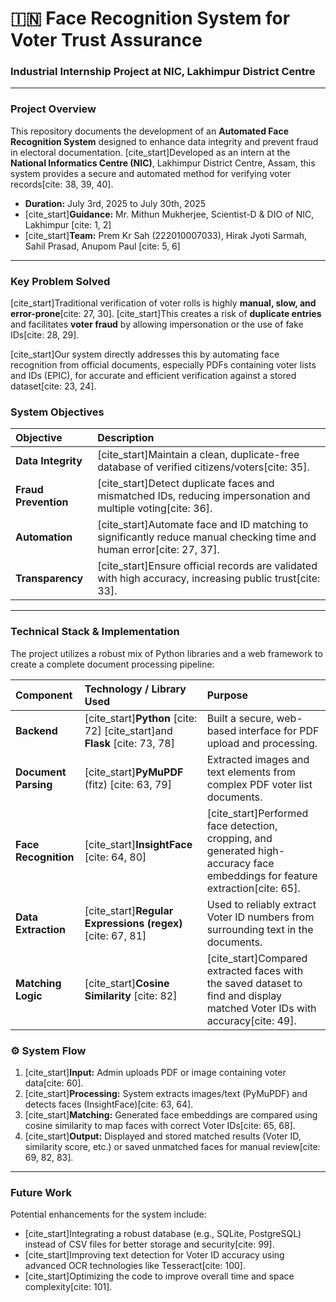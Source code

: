 # 🇮🇳 Face Recognition System for Voter Trust Assurance

### Industrial Internship Project at NIC, Lakhimpur District Centre

---

### Project Overview

This repository documents the development of an **Automated Face Recognition System** designed to enhance data integrity and prevent fraud in electoral documentation. [cite_start]Developed as an intern at the **National Informatics Centre (NIC)**, Lakhimpur District Centre, Assam, this system provides a secure and automated method for verifying voter records[cite: 38, 39, 40].

* **Duration:** July 3rd, 2025 to July 30th, 2025
* [cite_start]**Guidance:** Mr. Mithun Mukherjee, Scientist-D & DIO of NIC, Lakhimpur [cite: 1, 2]
* [cite_start]**Team:** Prem Kr Sah (222010007033), Hirak Jyoti Sarmah, Sahil Prasad, Anupom Paul [cite: 5, 6]

---

### Key Problem Solved

[cite_start]Traditional verification of voter rolls is highly **manual, slow, and error-prone**[cite: 27, 30]. [cite_start]This creates a risk of **duplicate entries** and facilitates **voter fraud** by allowing impersonation or the use of fake IDs[cite: 28, 29].

[cite_start]Our system directly addresses this by automating face recognition from official documents, especially PDFs containing voter lists and IDs (EPIC), for accurate and efficient verification against a stored dataset[cite: 23, 24].

### System Objectives

| Objective | Description |
| :--- | :--- |
| **Data Integrity** | [cite_start]Maintain a clean, duplicate-free database of verified citizens/voters[cite: 35]. |
| **Fraud Prevention** | [cite_start]Detect duplicate faces and mismatched IDs, reducing impersonation and multiple voting[cite: 36]. |
| **Automation** | [cite_start]Automate face and ID matching to significantly reduce manual checking time and human error[cite: 27, 37]. |
| **Transparency** | [cite_start]Ensure official records are validated with high accuracy, increasing public trust[cite: 33]. |

---

### Technical Stack & Implementation

The project utilizes a robust mix of Python libraries and a web framework to create a complete document processing pipeline:

| Component | Technology / Library Used | Purpose |
| :--- | :--- | :--- |
| **Backend** | [cite_start]**Python** [cite: 72] [cite_start]and **Flask** [cite: 73, 78] | Built a secure, web-based interface for PDF upload and processing. |
| **Document Parsing** | [cite_start]**PyMuPDF** (fitz) [cite: 63, 79] | Extracted images and text elements from complex PDF voter list documents. |
| **Face Recognition** | [cite_start]**InsightFace** [cite: 64, 80] | [cite_start]Performed face detection, cropping, and generated high-accuracy face embeddings for feature extraction[cite: 65]. |
| **Data Extraction** | [cite_start]**Regular Expressions (regex)** [cite: 67, 81] | Used to reliably extract Voter ID numbers from surrounding text in the documents. |
| **Matching Logic** | [cite_start]**Cosine Similarity** [cite: 82] | [cite_start]Compared extracted faces with the saved dataset to find and display matched Voter IDs with accuracy[cite: 49]. |

### ⚙️ System Flow

1.  [cite_start]**Input:** Admin uploads PDF or image containing voter data[cite: 60].
2.  [cite_start]**Processing:** System extracts images/text (PyMuPDF) and detects faces (InsightFace)[cite: 63, 64].
3.  [cite_start]**Matching:** Generated face embeddings are compared using cosine similarity to map faces with correct Voter IDs[cite: 65, 68].
4.  [cite_start]**Output:** Displayed and stored matched results (Voter ID, similarity score, etc.) or saved unmatched faces for manual review[cite: 69, 82, 83].

---

### Future Work

Potential enhancements for the system include:
* [cite_start]Integrating a robust database (e.g., SQLite, PostgreSQL) instead of CSV files for better storage and security[cite: 99].
* [cite_start]Improving text detection for Voter ID accuracy using advanced OCR technologies like Tesseract[cite: 100].
* [cite_start]Optimizing the code to improve overall time and space complexity[cite: 101].
